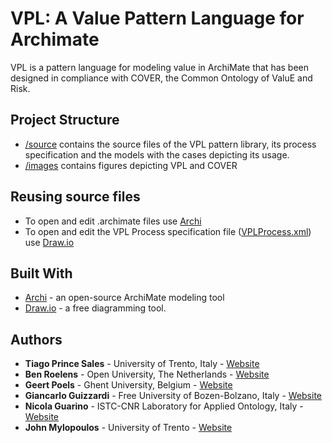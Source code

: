 # VPL: A Value Pattern Language for Archimate

VPL is a pattern language for modeling value in ArchiMate that has been designed in compliance with COVER, the Common Ontology of ValuE and Risk.

## Project Structure

* [/source](/source) contains the source files of the VPL pattern library, its process specification and the models with the cases depicting its usage.
* [/images](/images) contains figures depicting VPL and COVER

## Reusing source files

* To open and edit .archimate files use [Archi](https://www.archimatetool.com/)
* To open and edit the VPL Process specification file ([VPLProcess.xml](/source/VPLProcess.xml)) use [Draw.io](https://www.draw.io/)

## Built With

* [Archi](https://www.archimatetool.com/) - an open-source ArchiMate modeling tool
* [Draw.io](https://www.draw.io/) - a free diagramming tool.


## Authors

* **Tiago Prince Sales** - University of Trento, Italy - [Website](https://www.researchgate.net/profile/Tiago_Prince_Sales)
* **Ben Roelens** - Open University, The Netherlands - [Website](http://www.mis.ugent.be/members/name/ben-roelens/)
* **Geert Poels** - Ghent University, Belgium - [Website](http://www.mis.ugent.be/members/name/geert-poels/)
* **Giancarlo Guizzardi** - Free University of Bozen-Bolzano, Italy - [Website](http://www.inf.ufes.br/~gguizzardi)
* **Nicola Guarino** - ISTC-CNR Laboratory for Applied Ontology, Italy - [Website](https://www.istc.cnr.it/it/people/nicola-guarino)
* **John Mylopoulos** - University of Trento - [Website](http://www.site.uottawa.ca/DLite/lec_2005.html)
